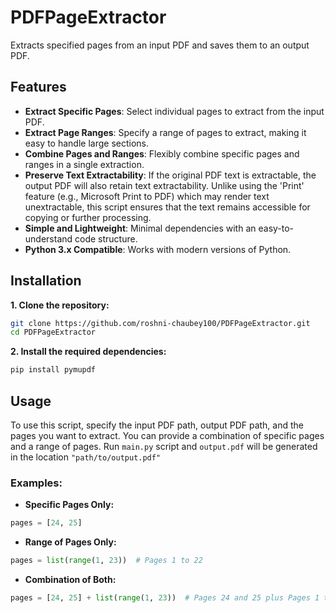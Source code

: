 
# PDFPageExtractor
Extracts specified pages from an input PDF and saves them to an output PDF.

## Features
- **Extract Specific Pages**: Select individual pages to extract from the input PDF.
- **Extract Page Ranges**: Specify a range of pages to extract, making it easy to handle large sections.
- **Combine Pages and Ranges**: Flexibly combine specific pages and ranges in a single extraction.
- **Preserve Text Extractability**: If the original PDF text is extractable, the output PDF will also retain text extractability. Unlike using the 'Print' feature (e.g., Microsoft Print to PDF) which may render text unextractable, this script ensures that the text remains accessible for copying or further processing.
- **Simple and Lightweight**: Minimal dependencies with an easy-to-understand code structure.
- **Python 3.x Compatible**: Works with modern versions of Python.

## Installation
**1. Clone the repository:**
```bash
git clone https://github.com/roshni-chaubey100/PDFPageExtractor.git
cd PDFPageExtractor
```
**2. Install the required dependencies:**
```bash
pip install pymupdf
```

## Usage
To use this script, specify the input PDF path, output PDF path, and the pages you want to extract. You can provide a combination of specific pages and a range of pages. Run `main.py` script and `output.pdf` will be generated in the location `"path/to/output.pdf"`

### Examples:
* **Specific Pages Only:**
```python
pages = [24, 25]
```
* **Range of Pages Only:**
```python
pages = list(range(1, 23))  # Pages 1 to 22
```
* **Combination of Both:**
```python
pages = [24, 25] + list(range(1, 23))  # Pages 24 and 25 plus Pages 1 to 22
```  

